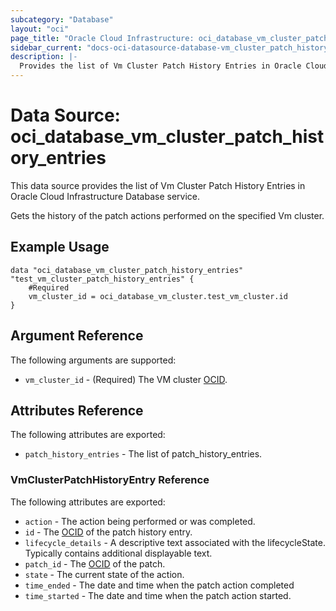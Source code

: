 ```yaml
---
subcategory: "Database"
layout: "oci"
page_title: "Oracle Cloud Infrastructure: oci_database_vm_cluster_patch_history_entries"
sidebar_current: "docs-oci-datasource-database-vm_cluster_patch_history_entries"
description: |-
  Provides the list of Vm Cluster Patch History Entries in Oracle Cloud Infrastructure Database service
---
```


# Data Source: oci_database_vm_cluster_patch_history_entries
This data source provides the list of Vm Cluster Patch History Entries in Oracle Cloud Infrastructure Database service.

Gets the history of the patch actions performed on the specified Vm cluster.


## Example Usage

```hcl
data "oci_database_vm_cluster_patch_history_entries" "test_vm_cluster_patch_history_entries" {
	#Required
	vm_cluster_id = oci_database_vm_cluster.test_vm_cluster.id
}
```

## Argument Reference

The following arguments are supported:

* `vm_cluster_id` - (Required) The VM cluster [OCID](https://docs.cloud.oracle.com/iaas/Content/General/Concepts/identifiers.htm).


## Attributes Reference

The following attributes are exported:

* `patch_history_entries` - The list of patch_history_entries.

### VmClusterPatchHistoryEntry Reference

The following attributes are exported:

* `action` - The action being performed or was completed.
* `id` - The [OCID](https://docs.cloud.oracle.com/iaas/Content/General/Concepts/identifiers.htm) of the patch history entry.
* `lifecycle_details` - A descriptive text associated with the lifecycleState. Typically contains additional displayable text. 
* `patch_id` - The [OCID](https://docs.cloud.oracle.com/iaas/Content/General/Concepts/identifiers.htm) of the patch.
* `state` - The current state of the action.
* `time_ended` - The date and time when the patch action completed
* `time_started` - The date and time when the patch action started.

